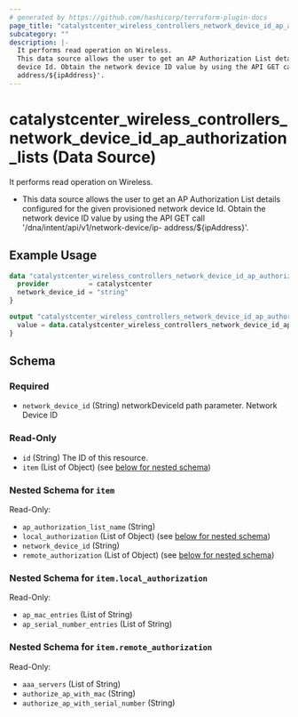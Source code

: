 ```yaml
---
# generated by https://github.com/hashicorp/terraform-plugin-docs
page_title: "catalystcenter_wireless_controllers_network_device_id_ap_authorization_lists Data Source - terraform-provider-catalystcenter"
subcategory: ""
description: |-
  It performs read operation on Wireless.
  This data source allows the user to get an AP Authorization List details configured for the given provisioned network
  device Id. Obtain the network device ID value by using the API GET call '/dna/intent/api/v1/network-device/ip-
  address/${ipAddress}'.
---
```


# catalystcenter_wireless_controllers_network_device_id_ap_authorization_lists (Data Source)

It performs read operation on Wireless.

- This data source allows the user to get an AP Authorization List details configured for the given provisioned network
device Id. Obtain the network device ID value by using the API GET call '/dna/intent/api/v1/network-device/ip-
address/${ipAddress}'.

## Example Usage

```terraform
data "catalystcenter_wireless_controllers_network_device_id_ap_authorization_lists" "example" {
  provider          = catalystcenter
  network_device_id = "string"
}

output "catalystcenter_wireless_controllers_network_device_id_ap_authorization_lists_example" {
  value = data.catalystcenter_wireless_controllers_network_device_id_ap_authorization_lists.example.item
}
```

<!-- schema generated by tfplugindocs -->
## Schema

### Required

- `network_device_id` (String) networkDeviceId path parameter. Network Device ID

### Read-Only

- `id` (String) The ID of this resource.
- `item` (List of Object) (see [below for nested schema](#nestedatt--item))

<a id="nestedatt--item"></a>
### Nested Schema for `item`

Read-Only:

- `ap_authorization_list_name` (String)
- `local_authorization` (List of Object) (see [below for nested schema](#nestedobjatt--item--local_authorization))
- `network_device_id` (String)
- `remote_authorization` (List of Object) (see [below for nested schema](#nestedobjatt--item--remote_authorization))

<a id="nestedobjatt--item--local_authorization"></a>
### Nested Schema for `item.local_authorization`

Read-Only:

- `ap_mac_entries` (List of String)
- `ap_serial_number_entries` (List of String)


<a id="nestedobjatt--item--remote_authorization"></a>
### Nested Schema for `item.remote_authorization`

Read-Only:

- `aaa_servers` (List of String)
- `authorize_ap_with_mac` (String)
- `authorize_ap_with_serial_number` (String)
